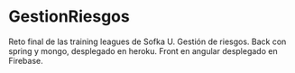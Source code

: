 # GestionRiesgos
Reto final de las training leagues de Sofka U. Gestión de riesgos. Back con spring y mongo, desplegado en heroku. Front en angular desplegado en Firebase.
